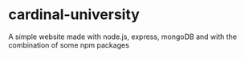 # cardinal-university
A simple website made with node.js, express, mongoDB and with the combination of some npm packages
